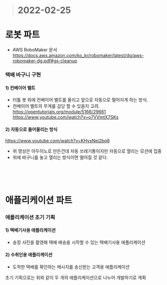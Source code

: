 ># 2022-02-25

# 로봇 파트

* AWS RoboMaker 문서 </br>
https://docs.aws.amazon.com/ko_kr/robomaker/latest/dg/aws-robomaker-dg.pdf#gs-cleanup

### 택배 바구니 구현

#### 1) 컨베이어 벨트
* 터틀 봇 위에 컨베이어 벨트를 올리고 앞으로 자동으로 떨어지게 하는 방식.
* 컨베이어 벨트의 무게를 감당 할 수 있을지 고려.
</br> https://opentutorials.org/module/5166/29661
</br> https://www.youtube.com/watch?v=o7VVmtX7SKs

#### 2) 자동으로 들어올리는 방식
https://www.youtube.com/watch?v=KHysNei2bq8 </br>
* 위 영상은 아두이노로 만든건데 자동 쓰레기통이지만 자동으로 열리는 모션에 집중
* 위에 바구니를 놓고 열리는 방식이면 떨어질 것 같다.

<br /><br /><br />

# 애플리케이션 파트

### 애플리케이션 초기 기획

#### 1) 택배기사용 애플리케이션
* 송장 사진을 촬영해 택배 배송을 시작할 수 있는 택배기사용 애플리케이션 

#### 2) 수취인용 애플리케이션
* 도착한 택배를 확인하는 메시지를 송신받는 고객용 애플리케이션

초기 기획으로는 위와 같이 두 개의 애플리케이션으로 나누어 개발하기로 계획
